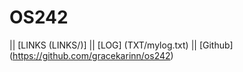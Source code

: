 # OS242

|| [LINKS (LINKS/)] || [LOG] (TXT/mylog.txt) || [Github] (https://github.com/gracekarinn/os242)
